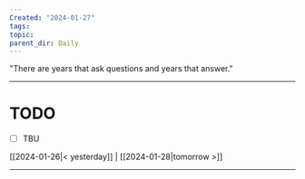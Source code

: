```yaml
---
Created: "2024-01-27"
tags: 
topic: 
parent_dir: Daily
---
```

"There are years that ask questions and years that answer."


----
# TODO
- [ ] TBU 
  
[[2024-01-26|< yesterday]] | [[2024-01-28|tomorrow >]]  
  
---  
